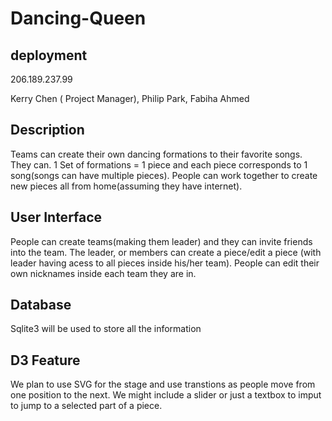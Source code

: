 # Dancing-Queen

## deployment
206.189.237.99

Kerry Chen ( Project Manager), Philip Park, Fabiha Ahmed

## Description

  Teams can create their own dancing formations to their favorite songs. They can. 1 Set of formations = 1 piece and each piece corresponds to 1 song(songs can have multiple pieces). People can work together to create new pieces all from home(assuming they have internet).
  
## User Interface

  People can create teams(making them leader) and they can invite friends into the team. The leader, or members can create a piece/edit a piece (with leader having acess to all pieces inside his/her team). People can edit their own nicknames inside each team they are in.

## Database

Sqlite3 will be used to store all the information

## D3 Feature

  We plan to use SVG for the stage and use transtions as people move from one position to the next. We might include a slider or just a textbox to imput to jump to a selected part of a piece.


